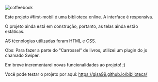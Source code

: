 ![coffeebook](https://github.com/Gisa99/biblioteca/assets/88169633/130728a0-f6ec-49ef-b473-2d7302b864a8)

Este projeto #first-mobil é uma biblioteca online. A interface é responsiva. 

O projeto ainda está em construção, portanto, as telas ainda estão estáticas. 

AS técnologias utilizadas foram HTML e CSS.

Obs: Para fazer a parte do "Carrossel" de livros, utilizei um plugin do js chamado Swiper.

Em breve incrementarei novas funcionalidades ao projeto! ;)

Você pode testar o projeto por aqui: https://gisa99.github.io/biblioteca/
